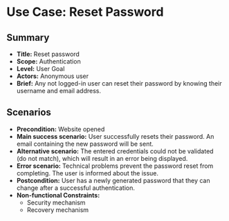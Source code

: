 # Use Case: Reset Password

## Summary

- **Title:** Reset password
- **Scope:** Authentication
- **Level:** User Goal
- **Actors:** Anonymous user
- **Brief:** Any not logged-in user can reset their password by knowing their username and email address.

## Scenarios

- **Precondition:** Website opened
- **Main success scenario:** User successfully resets their password. An email containing the new password will be sent.
- **Alternative scenario:** The entered credentials could not be validated (do not match), which will result in an error being displayed.
- **Error scenario:** Technical problems prevent the password reset from completing. The user is informed about the issue.
- **Postcondition:** User has a newly generated password that they can change after a successful authentication.
- **Non-functional Constraints:**
  - Security mechanism
  - Recovery mechanism
